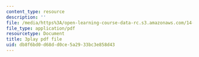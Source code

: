 ```yaml
---
content_type: resource
description: ''
file: /media/https%3A/open-learning-course-data-rc.s3.amazonaws.com/14-13-psychology-and-economics-spring-2020/db8f6bd0d68dd0ce5a2933bc3e858d43_ik1gdNwHLiY.pdf
file_type: application/pdf
resourcetype: Document
title: 3play pdf file
uid: db8f6bd0-d68d-d0ce-5a29-33bc3e858d43
---
```

